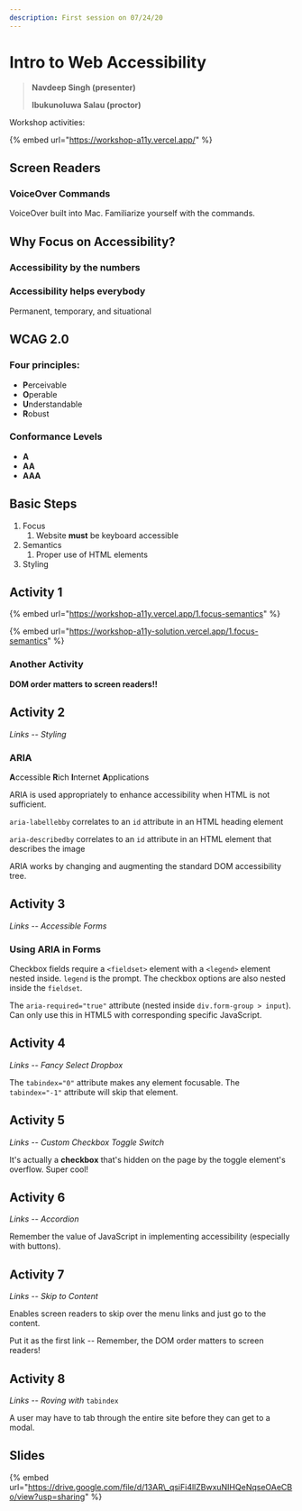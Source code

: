 ```yaml
---
description: First session on 07/24/20
---
```


# Intro to Web Accessibility

> **Navdeep Singh \(presenter\)**
>
> **Ibukunoluwa Salau \(proctor\)**

Workshop activities: 

{% embed url="https://workshop-a11y.vercel.app/" %}

## Screen Readers

### VoiceOver Commands

VoiceOver built into Mac. Familiarize yourself with the commands.

## Why Focus on Accessibility?

### Accessibility by the numbers



### Accessibility helps everybody

Permanent, temporary, and situational

## WCAG 2.0

### Four principles:

* **P**erceivable
* **O**perable
* **U**nderstandable
* **R**obust

### Conformance Levels

* **A**
* **AA**
* **AAA**

## Basic Steps

1. Focus
   1. Website **must** be keyboard accessible
2. Semantics
   1. Proper use of HTML elements
3. Styling

## Activity 1

{% embed url="https://workshop-a11y.vercel.app/1.focus-semantics" %}

{% embed url="https://workshop-a11y-solution.vercel.app/1.focus-semantics" %}

### Another Activity

**DOM order matters to screen readers!!**

## **Activity 2**

_Links -- Styling_

### **ARIA**

**A**ccessible **R**ich **I**nternet **A**pplications

ARIA is used appropriately to enhance accessibility when HTML is not sufficient.

`aria-labellebby` correlates to an `id` attribute in an HTML heading element

`aria-describedby` correlates to an `id` attribute in an HTML element that describes the image

ARIA works by changing and augmenting the standard DOM accessibility tree.

## Activity 3

_Links -- Accessible Forms_

### Using ARIA in Forms

Checkbox fields require a `<fieldset>` element with a `<legend>` element nested inside. `legend` is the prompt. The checkbox options are also nested inside the `fieldset`.

The `aria-required="true"` attribute \(nested inside `div.form-group > input`\). Can only use this in HTML5 with corresponding specific JavaScript.

## Activity 4

_Links -- Fancy Select Dropbox_

The `tabindex="0"` attribute makes any element focusable. The `tabindex="-1"` attribute will skip that element.

## Activity 5

_Links -- Custom Checkbox Toggle Switch_

It's actually a **checkbox** that's hidden on the page by the toggle element's overflow. Super cool!

## Activity 6

_Links -- Accordion_

Remember the value of JavaScript in implementing accessibility \(especially with buttons\).

## Activity 7

_Links -- Skip to Content_

Enables screen readers to skip over the menu links and just go to the content.

Put it as the first link -- Remember, the DOM order matters to screen readers!

## Activity 8

_Links -- Roving with_ `tabindex`

A user may have to tab through the entire site before they can get to a modal.

## Slides

{% embed url="https://drive.google.com/file/d/13AR\_qsiFi4llZBwxuNIHQeNqseOAeCBo/view?usp=sharing" %}

